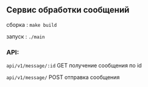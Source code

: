 ## Сервис обработки сообщений

сборка : `make build`  

запуск : `./main`

### API:

`api/v1/message/:id` GET получение сообщения по id  

`api/v1/message/` POST отправка сообщения
